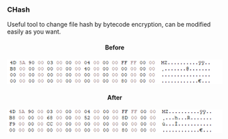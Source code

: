 ### CHash
Useful tool to change file hash by bytecode encryption, can be modified easily as you want. 

<h4 align="center">Before</h4>
<p align="center">
  <img src="https://github.com/Roflane/CHash/blob/main/before.png" alt="no preview found" />
</p>

<h4 align="center">After</h4>
<p align="center">
  <img src="https://github.com/Roflane/CHash/blob/main/after.png" alt="no preview found" />
</p>
